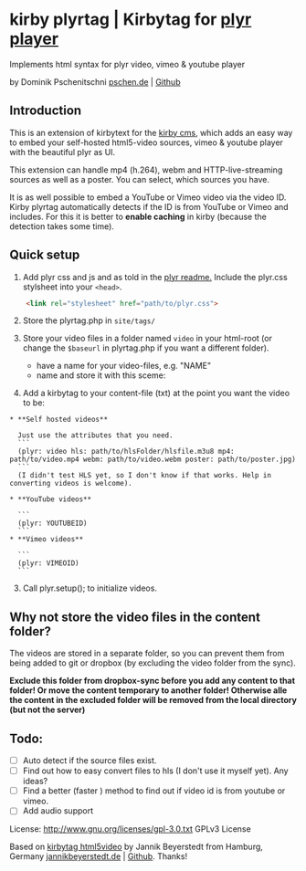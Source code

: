 # kirby plyrtag | Kirbytag for [plyr player](https://github.com/Selz/plyr)
Implements html syntax for plyr video, vimeo & youtube player

by Dominik Pschenitschni
[pschen.de](http://pschen.de) | [Github](https://github.com/dpschen)

## Introduction

This is an extension of kirbytext for the [kirby cms](getkirby.com), which adds an easy way to embed your self-hosted html5-video sources, vimeo & youtube player with the beautiful plyr as UI.

This extension can handle mp4 (h.264), webm and HTTP-live-streaming sources as well as a poster. You can select, which sources you have.

It is as well possible to embed a YouTube or Vimeo video via the video ID. Kirby plyrtag automatically detects if the ID is from YouTube or Vimeo and includes. For this it is better to **enable caching** in kirby (because the detection takes some time).

## Quick setup
  1. Add plyr css and js and as told in the [plyr readme.](https://github.com/Selz/plyr/blob/master/readme.md)
  Include the plyr.css stylsheet into your `<head>`.
  
  ```html
      <link rel="stylesheet" href="path/to/plyr.css">
  ```
  2. Store the plyrtag.php in
    ```
        site/tags/
    ```
  
  3. Store your video files in a folder named ```video```
    in your html-root (or change the `$baseurl` in plyrtag.php if you want a different folder).
      * have a name for your video-files, e.g. "NAME"
      * name and store it with this sceme:
  
  4. Add a kirbytag to your content-file (txt) at the point you want the video to be:  
  
    * **Self hosted videos**
  
      Just use the attributes that you need.
      ```
      (plyr: video hls: path/to/hlsFolder/hlsfile.m3u8 mp4: path/to/video.mp4 webm: path/to/video.webm poster: path/to/poster.jpg)
      ```
      (I didn't test HLS yet, so I don't know if that works. Help in converting videos is welcome).
  
    * **YouTube videos**
    
      ```
      (plyr: YOUTUBEID)
      ```
    * **Vimeo videos**
    
      ```
      (plyr: VIMEOID)
      ```
  
  3. Call plyr.setup(); to initialize videos.


## Why not store the video files in the content folder?
The videos are stored in a separate folder, so you can prevent them from being added to git or dropbox (by excluding the video folder from the sync).

**Exclude this folder from dropbox-sync before you add any content to that folder! Or move the content temporary to another folder! Otherwise alle the content in the excluded folder will be removed from the local directory (but not the server)**

## Todo:
- [ ] Auto detect if the source files exist.
- [ ] Find out how to easy convert files to hls (I don't use it myself yet). Any ideas?
- [ ] Find a better (faster ) method to find out if video id is from youtube or vimeo.
- [ ] Add audio support

License: http://www.gnu.org/licenses/gpl-3.0.txt GPLv3 License

Based on [kirbytag html5video](https://github.com/jbeyerstedt/kirby-kirbytag-html5video) by Jannik Beyerstedt from Hamburg, Germany
[jannikbeyerstedt.de](http://jannikbeyerstedt.de) | [Github](https://github.com/jbeyerstedt).
Thanks!
